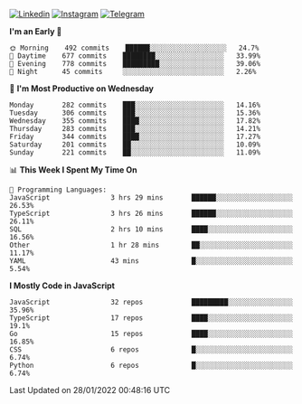 [![Linkedin](https://img.shields.io/badge/-Archie-blue?style=flat-square&labelColor=gray&logo=Linkedin&logoColor=white&link=https://www.linkedin.com/in/archisdi)](https://www.linkedin.com/in/archisdi)
[![Instagram](https://img.shields.io/badge/-@archisdi-orange?style=flat-square&labelColor=gray&logo=Instagram&logoColor=white&link=https://www.instagram.com/archisdi)](https://www.instagram.com/archisdi)
[![Telegram](https://img.shields.io/badge/-aai-informational?style=flat-square&labelColor=gray&logo=telegram&logoColor=white&link=https://t.me/archisdi)](https://t.me/archisdi)

<!--START_SECTION:waka-->
**I'm an Early 🐤** 

```text
🌞 Morning    492 commits    ██████░░░░░░░░░░░░░░░░░░░   24.7% 
🌆 Daytime    677 commits    ████████░░░░░░░░░░░░░░░░░   33.99% 
🌃 Evening    778 commits    █████████░░░░░░░░░░░░░░░░   39.06% 
🌙 Night      45 commits     ░░░░░░░░░░░░░░░░░░░░░░░░░   2.26%

```
📅 **I'm Most Productive on Wednesday** 

```text
Monday       282 commits    ███░░░░░░░░░░░░░░░░░░░░░░   14.16% 
Tuesday      306 commits    ███░░░░░░░░░░░░░░░░░░░░░░   15.36% 
Wednesday    355 commits    ████░░░░░░░░░░░░░░░░░░░░░   17.82% 
Thursday     283 commits    ███░░░░░░░░░░░░░░░░░░░░░░   14.21% 
Friday       344 commits    ████░░░░░░░░░░░░░░░░░░░░░   17.27% 
Saturday     201 commits    ██░░░░░░░░░░░░░░░░░░░░░░░   10.09% 
Sunday       221 commits    ██░░░░░░░░░░░░░░░░░░░░░░░   11.09%

```


📊 **This Week I Spent My Time On** 

```text
💬 Programming Languages: 
JavaScript               3 hrs 29 mins       ██████░░░░░░░░░░░░░░░░░░░   26.53% 
TypeScript               3 hrs 26 mins       ██████░░░░░░░░░░░░░░░░░░░   26.11% 
SQL                      2 hrs 10 mins       ████░░░░░░░░░░░░░░░░░░░░░   16.56% 
Other                    1 hr 28 mins        ██░░░░░░░░░░░░░░░░░░░░░░░   11.17% 
YAML                     43 mins             █░░░░░░░░░░░░░░░░░░░░░░░░   5.54%

```

**I Mostly Code in JavaScript** 

```text
JavaScript               32 repos            █████████░░░░░░░░░░░░░░░░   35.96% 
TypeScript               17 repos            ████░░░░░░░░░░░░░░░░░░░░░   19.1% 
Go                       15 repos            ████░░░░░░░░░░░░░░░░░░░░░   16.85% 
CSS                      6 repos             █░░░░░░░░░░░░░░░░░░░░░░░░   6.74% 
Python                   6 repos             █░░░░░░░░░░░░░░░░░░░░░░░░   6.74%

```



 Last Updated on 28/01/2022 00:48:16 UTC
<!--END_SECTION:waka-->
